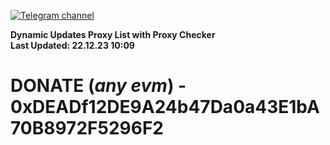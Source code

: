 [![Telegram channel](https://img.shields.io/endpoint?url=https://runkit.io/damiankrawczyk/telegram-badge/branches/master?url=https://t.me/n4z4v0d)](https://t.me/n4z4v0d) 

**Dynamic Updates Proxy List with Proxy Checker**  
**Last Updated: 22.12.23 10:09**

# DONATE (_any evm_) - 0xDEADf12DE9A24b47Da0a43E1bA70B8972F5296F2
